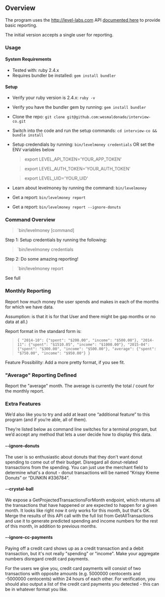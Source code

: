 ## Overview

The program uses the http://level-labs.com API [documented here](https://doc.level-labs.com) to provide basic reporting.

The initial version accepts a single user for reporting.

### Usage

#### System Requirements

* Tested with: ruby 2.4.x
* Requires bundler be installed: `gem install bundler`

#### Setup
* Verify your ruby version is 2.4.x: `ruby -v`
* Verify you have the bundler gem by running: `gem install bundler`
* Clone the repo: `git clone git@github.com:wesmaldonado/interview-co.git`
* Switch into the code and run the setup commands: `cd interview-co && bundle install`
* Setup credendials by running: `bin/levelmoney credentials` OR set the ENV variables below
  > export LEVEL_API_TOKEN='YOUR_APP_TOKEN'

  > export LEVEL_AUTH_TOKEN='YOUR_AUTH_TOKEN'

  > export LEVEL_UID='YOUR_UID'
* Learn about levelmoney by running the command: `bin/levelmoney`
* Get a report: `bin/levelmoney report`
* Get a report: `bin/levelmoney report --ignore-donuts`

### Command Overview

> `bin/levelmoney [command]

Step 1: Setup credentials by running the following:

> `bin/levelmoney credentials

Step 2: Do some amazing reporting!

> `bin/levelmoney report

See full 

### Monthly Reporting ###

Report how much money the user spends and makes in each of the months for which we have data.

Assumption: is that it is for that User and there might be gap months or no data at all.)

Report format in the standard form is:
  > `{
  >  "2014-10": {"spent": "$200.00", "income": "$500.00"},
  >  "2014-11": {"spent": "$1510.05", "income": "$1000.00"},
  >  "2015-04": {"spent": "$300.00", "income": "$500.00"},
  >  "average": {"spent": "$750.00", "income": "$950.00"}
  > }`

Feature Possibility:  Add a more pretty format, if you see fit.

### "Average" Reporting Defined

Report the "average" month. The average is currently the total / count for the monthly report.
### Extra Features ###

We’d also like you to try and add at least one “additional feature” to this program (and if you’re able, all of them).

They’re listed below as command line switches for a terminal program, but we’d accept any method that lets a user decide how to display this data.

#### --ignore-donuts
The user is so enthusiastic about donuts that they don't want donut spending to come out of their budget. Disregard all donut-related transactions from the spending. You can just use the merchant field to determine what's a donut - donut transactions will be named “Krispy Kreme Donuts” or “DUNKIN #336784”.

#### --crystal-ball ###

 We expose a GetProjectedTransactionsForMonth endpoint, which returns all the transactions that have happened or are expected to happen for a given month. It looks like right now it only works for this month, but that's OK. Merge the results of this API call with the full list from GetAllTransactions and use it to generate predicted spending and income numbers for the rest of this month, in addition to previous months.

#### --ignore-cc-payments ###

Paying off a credit card shows up as a credit transaction and a debit transaction, but it's not really "spending" or "income". Make your aggregate numbers disregard credit card payments.

For the users we give you, credit card payments will consist of two transactions with opposite amounts (e.g. 5000000 centocents and -5000000 centocents) within 24 hours of each other. For verification, you should also output a list of the credit card payments you detected - this can be in whatever format you like.
